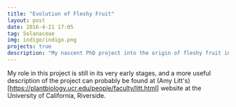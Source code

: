 ```yaml
---
title: "Evolution of Fleshy Fruit"
layout: post
date: 2016-4-21 17:05
tag: Solanaceae
img: indigo/indigo.png
projects: true
description: "My nascent PhD project into the origin of fleshy fruit in the nightshade family"
---
```


My role in this project is still in its very early stages, and a more useful description of the project can probably be found at (Amy Litt's)[https://plantbiology.ucr.edu/people/faculty/litt.html] website at the University of California, Riverside.
